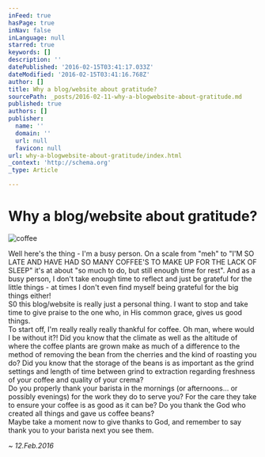 ```yaml
---
inFeed: true
hasPage: true
inNav: false
inLanguage: null
starred: true
keywords: []
description: ''
datePublished: '2016-02-15T03:41:17.033Z'
dateModified: '2016-02-15T03:41:16.768Z'
author: []
title: Why a blog/website about gratitude?
sourcePath: _posts/2016-02-11-why-a-blogwebsite-about-gratitude.md
published: true
authors: []
publisher:
  name: ''
  domain: ''
  url: null
  favicon: null
url: why-a-blogwebsite-about-gratitude/index.html
_context: 'http://schema.org'
_type: Article

---
```

# Why a blog/website about gratitude?
![coffee](https://s3-us-west-2.amazonaws.com/the-grid-img/p/304ab43e13e9fae710978a1489837eda20322574.png)

Well here's the thing - I'm a busy person. On a scale from "meh" to "I'M SO LATE AND HAVE HAD SO MANY COFFEE'S TO MAKE UP FOR THE LACK OF SLEEP" it's at about "so much to do, but still enough time for rest". And as a busy person, I don't take enough time to reflect and just be grateful for the little things - at times I don't even find myself being grateful for the big things either!  
S0 this blog/website is really just a personal thing. I want to stop and take time to give praise to the one who, in His common grace, gives us good things.  
To start off, I'm really really really thankful for coffee. Oh man, where would I be without it?! Did you know that the climate as well as the altitude of where the coffee plants are grown make as much of a difference to the method of removing the bean from the cherries and the kind of roasting you do? Did you know that the storage of the beans is as important as the grind settings and length of time between grind to extraction regarding freshness of your coffee and quality of your crema?  
Do you properly thank your barista in the mornings (or afternoons... or possibly evenings) for the work they do to serve you? For the care they take to ensure your coffee is as good as it can be? Do you thank the God who created all things and gave us coffee beans?  
Maybe take a moment now to give thanks to God, and remember to say thank you to your barista next you see them.

_~ 12.Feb.2016_